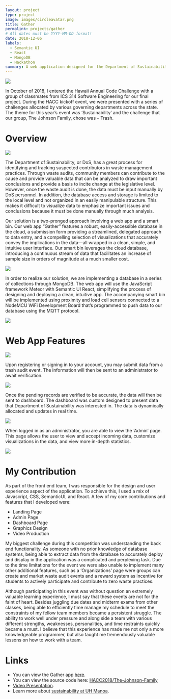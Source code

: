 ```yaml
---
layout: project
type: project
image: images/circleavatar.png
title: Gather
permalink: projects/gather
# All dates must be YYYY-MM-DD format!
date: 2018-12-06
labels:
  - Semantic UI
  - React
  - MongoDB
  - Hackathon
summary: A web application designed for the Department of Sustainability at UH Manoa.
---
```


<img class="ui image centered" src="https://github.com/HACC2018/The-Johnson-Family/blob/master/app/public/images/gatherLogo.png?raw=true">

In October of 2018, I entered the Hawaii Annual Code Challenge with a group of classmates from ICS 314 Software Engineering for our final project. During the HACC kickoff event, we were presented with a series of challenges allocated by various governing departments across the state. The theme for this year’s event was ‘Sustainability’ and the challenge that our group, The Johnson Family, chose was – Trash. 

# Overview

<img class="ui image centered" src="../images/landing1.png">

The Department of Sustainability, or DoS, has a great process for identifying and tracking suspected contributors in waste management practices. Through waste audits, community members can contribute to the cause and provide valuable data that can be analyzed to draw important conclusions and provide a basis to incite change at the legislative level. However, once the waste audit is done, the data must be input manually by DoS personnel. In addition, the database access and storage is limited to the local level and not organized in an easily manipulable structure. This makes it difficult to visualize data to emphasize important issues and conclusions because it must be done manually through much analysis.

Our solution is a two-pronged approach involving a web app and a smart bin. Our web app “Gather” features a robust, easily-accessible database in the cloud, a submission form providing a streamlined, delegated approach to data entry, and a compelling selection of visualizations that accurately convey the implications in the data—all wrapped in a clean, simple, and intuitive user interface. Our smart bin leverages the cloud database, introducing a continuous stream of data that facilitates an increase of sample size in orders of magnitude at a much smaller cost.

<img class="ui image centered" src="../images/trashbin.jpg">

In order to realize our solution, we are implementing a database in a series of collections through MongoDB. The web app will use the JavaScript framework Meteor with Semantic UI React, simplifying the process of designing and deploying a clean, intuitive app. The accompanying smart bin will be implemented using proximity and load cell sensors connected to a NodeMCU WiFi Development Board that’s programmed to push data to our database using the MQTT protocol.

<img class="ui image centered" src="../images/landing4.png">

# Web App Features

<img class="ui image" src="../images/landing3.png">

Upon registering or signing in to your account, you may submit data from a trash audit event. The information will then be sent to an administrator to await verification. 

<img class="ui image" src="../images/addbag.png">

Once the pending records are verified to be accurate, the data will then be sent to dashboard. The dashboard was custom designed to present data that Department of Sustainability was interested in. The data is dynamically allocated and updates in real time. 

<img class="ui image" src="../images/dashboard.png">

When logged in as an administrator, you are able to view the ‘Admin’ page. This page allows the user to view and accept incoming data, customize visualizations in the data, and view more in-depth statistics.

<img class="ui image" src="../images/admin.png">

# My Contribution

As part of the front end team, I was responsible for the design and user experience aspect of the application. To achieve this, I used a mix of Javascript, CSS, SemanticUI, and React. A few of my core contributions and features that I developed were:

* Landing Page
* Admin Page
* Dashboard Page
* Graphics Design
* Video Production

My biggest challenge during this competition was understanding the back end functionality. As someone with no prior knowledge of database systems, being able to extract data from the database to accurately deploy and display in the application was a complicated and perplexing task. Due to the time limitations for the event we were also unable to implement many other additional features, such as a ‘Organizations’ page were groups can create and market waste audit events and a reward system as incentive for students to actively participate and contribute to zero waste practices.

Although participating in this event was without question an extremely valuable learning experience, I must say that these events are not for the faint of heart. Besides juggling due dates and midterm exams from other classes, being able to efficiently time manage my schedule to meet the constraints of my fellow team members became a persistent struggle. The ability to work well under pressure and along side a team with various different strengths, weaknesses, personalities, and time restraints quickly became a must. I believe that this experience has made me not only a more knowledgeable programmer, but also taught me tremendously valuable lessons  on how to work with a team.


# Links

* You can view the Gather app [here](http://gather.meteorapp.com/#/).
* You can view the source code here: <a href="https://github.com/HACC2018/The-Johnson-Family"><i class="large github icon"></i>HACC2018/The-Johnson-Family</a>
* [Video Presentation](https://youtu.be/XZxnj_RrCKs).
* Learn more about [sustainability at UH Manoa](http://manoa.hawaii.edu/sustainability/).



